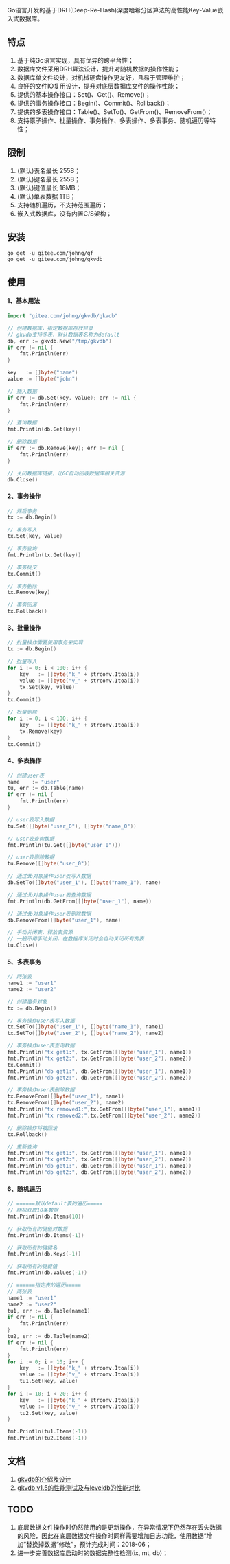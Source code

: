 Go语言开发的基于DRH(Deep-Re-Hash)深度哈希分区算法的高性能Key-Value嵌入式数据库。

## 特点
1. 基于纯Go语言实现，具有优异的跨平台性；
1. 数据库文件采用DRH算法设计，提升对随机数据的操作性能；
1. 数据库单文件设计，对机械硬盘操作更友好，且易于管理维护；
1. 良好的文件IO复用设计，提升对底层数据库文件的操作性能；
1. 提供的基本操作接口：Set()、Get()、Remove()；
1. 提供的事务操作接口：Begin()、Commit()、Rollback()；
1. 提供的多表操作接口：Table()、SetTo()、GetFrom()、RemoveFrom()；
1. 支持原子操作、批量操作、事务操作、多表操作、多表事务、随机遍历等特性；


## 限制
1. (默认)表名最长 255B；
1. (默认)键名最长 255B；
1. (默认)键值最长 16MB；
1. (默认)单表数据 1TB；
1. 支持随机遍历，不支持范围遍历；
1. 嵌入式数据库，没有内置C/S架构；


## 安装
```
go get -u gitee.com/johng/gf
go get -u gitee.com/johng/gkvdb
```


## 使用
#### 1、基本用法
```go
import "gitee.com/johng/gkvdb/gkvdb"

// 创建数据库，指定数据库存放目录
// gkvdb支持多表，默认数据表名称为default
db, err := gkvdb.New("/tmp/gkvdb")
if err != nil {
    fmt.Println(err)
}

key   := []byte("name")
value := []byte("john")

// 插入数据
if err := db.Set(key, value); err != nil {
    fmt.Println(err)
}

// 查询数据
fmt.Println(db.Get(key))

// 删除数据
if err := db.Remove(key); err != nil {
    fmt.Println(err)
}

// 关闭数据库链接，让GC自动回收数据库相关资源
db.Close()
```


#### 2、事务操作
```go
// 开启事务
tx := db.Begin()

// 事务写入
tx.Set(key, value)

// 事务查询
fmt.Println(tx.Get(key))

// 事务提交
tx.Commit()

// 事务删除
tx.Remove(key)

// 事务回滚
tx.Rollback()

```

#### 3、批量操作
```go
// 批量操作需要使用事务来实现
tx := db.Begin()

// 批量写入
for i := 0; i < 100; i++ {
    key   := []byte("k_" + strconv.Itoa(i))
    value := []byte("v_" + strconv.Itoa(i))
    tx.Set(key, value)
}
tx.Commit()

// 批量删除
for i := 0; i < 100; i++ {
    key   := []byte("k_" + strconv.Itoa(i))
    tx.Remove(key)
}
tx.Commit()
```

#### 4、多表操作
```go
// 创建user表
name    := "user"
tu, err := db.Table(name)
if err != nil {
    fmt.Println(err)
}

// user表写入数据
tu.Set([]byte("user_0"), []byte("name_0"))

// user表查询数据
fmt.Println(tu.Get([]byte("user_0")))

// user表删除数据
tu.Remove([]byte("user_0"))

// 通过db对象操作user表写入数据
db.SetTo([]byte("user_1"), []byte("name_1"), name)

// 通过db对象操作user表查询数据
fmt.Println(db.GetFrom([]byte("user_1"), name))

// 通过db对象操作user表删除数据
db.RemoveFrom([]byte("user_1"), name)

// 手动关闭表，释放表资源
// 一般不用手动关闭，在数据库关闭时会自动关闭所有的表
tu.Close()
```


#### 5、多表事务
```go
// 两张表
name1 := "user1"
name2 := "user2"

// 创建事务对象
tx := db.Begin()

// 事务操作user表写入数据
tx.SetTo([]byte("user_1"), []byte("name_1"), name1)
tx.SetTo([]byte("user_2"), []byte("name_2"), name2)

// 事务操作user表查询数据
fmt.Println("tx get1:", tx.GetFrom([]byte("user_1"), name1))
fmt.Println("tx get2:", tx.GetFrom([]byte("user_2"), name2))
tx.Commit()
fmt.Println("db get1:", db.GetFrom([]byte("user_1"), name1))
fmt.Println("db get2:", db.GetFrom([]byte("user_2"), name2))

// 事务操作user表删除数据
tx.RemoveFrom([]byte("user_1"), name1)
tx.RemoveFrom([]byte("user_2"), name2)
fmt.Println("tx removed1:",tx.GetFrom([]byte("user_1"), name1))
fmt.Println("tx removed2:",tx.GetFrom([]byte("user_2"), name2))

// 删除操作将被回滚
tx.Rollback()

// 重新查询
fmt.Println("tx get1:", tx.GetFrom([]byte("user_1"), name1))
fmt.Println("tx get2:", tx.GetFrom([]byte("user_2"), name2))
fmt.Println("db get1:", db.GetFrom([]byte("user_1"), name1))
fmt.Println("db get2:", db.GetFrom([]byte("user_2"), name2))
```


#### 6、随机遍历
```go
// ======默认default表的遍历=====
// 随机获取10条数据
fmt.Println(db.Items(10))

// 获取所有的键值对数据
fmt.Println(db.Items(-1))

// 获取所有的键键名
fmt.Println(db.Keys(-1))

// 获取所有的键键值
fmt.Println(db.Values(-1))

// ======指定表的遍历=====
// 两张表
name1 := "user1"
name2 := "user2"
tu1, err := db.Table(name1)
if err != nil {
    fmt.Println(err)
}
tu2, err := db.Table(name2)
if err != nil {
    fmt.Println(err)
}
for i := 0; i < 10; i++ {
    key   := []byte("k_" + strconv.Itoa(i))
    value := []byte("v_" + strconv.Itoa(i))
    tu1.Set(key, value)
}
for i := 10; i < 20; i++ {
    key   := []byte("k_" + strconv.Itoa(i))
    value := []byte("v_" + strconv.Itoa(i))
    tu2.Set(key, value)
}

fmt.Println(tu1.Items(-1))
fmt.Println(tu2.Items(-1))
```

## 文档
1. [gkvdb的介绍及设计](http://johng.cn/gkvdb-brief/)
1. [gkvdb v1.5的性能测试及与leveldb的性能对比](http://johng.cn/gkvdb-performance-test-1-5/)

## TODO
1. 底层数据文件操作时仍然使用的是更新操作，在异常情况下仍然存在丢失数据的风险，因此在底层数据文件操作时同样需要增加日志功能，使用数据“增加”替换掉数据“修改”，预计完成时间：2018-06；
1. 进一步完善数据库启动时的数据完整性检测(ix, mt, db)；

